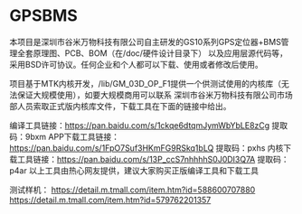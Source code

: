 # GPSBMS
本项目是深圳市谷米万物科技有限公司自主研发的GS10系列GPS定位器+BMS管理全套原理图、PCB、BOM（在/doc/硬件设计目录下）
以及应用层源代码等，采用BSD许可协议。任何企业和个人都可以下载、使用或者修改后使用。

项目基于MTK内核开发，/lib/GM_03D_OP_F1提供一个供测试使用的内核库（无法保证大规模使用），如要大规模商用可以联系
深圳市谷米万物科技有限公司市场部人员索取正式版内核库文件，下载工具在下面的链接中给出。

编译工具链接：https://pan.baidu.com/s/1ckqe6dtqmJymWbYbLE8zCg 提取码：9bxm 
APP下载工具链接：https://pan.baidu.com/s/1FpO7Suf3HKmFG9RSkq1bLQ 提取码：pxhs
内核下载工具链接：https://pan.baidu.com/s/13P_ccS7nhhhhS0J0DI3Q7A 提取码：p4ar 
以上工具由热心网友提供，建议大家购买正版编译工具和下载工具

测试样机：
https://detail.m.tmall.com/item.htm?id=588600707880
https://detail.m.tmall.com/item.htm?id=579762201357
